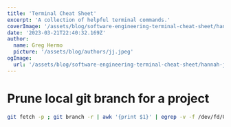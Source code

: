 ```yaml
---
title: 'Terminal Cheat Sheet'
excerpt: 'A collection of helpful terminal commands.'
coverImage: '/assets/blog/software-engineering-terminal-cheat-sheet/hannah-joshua-46T6nVjRc2w-unsplash.jpg'
date: '2023-03-21T22:40:32.169Z'
author:
  name: Greg Hermo
  picture: '/assets/blog/authors/jj.jpeg'
ogImage:
  url: '/assets/blog/software-engineering-terminal-cheat-sheet/hannah-joshua-46T6nVjRc2w-unsplash.jpg'
---
```

   
# Prune local git branch for a project

```sh
git fetch -p ; git branch -r | awk '{print $1}' | egrep -v -f /dev/fd/0 <(git branch -vv | grep origin) | awk '{print $1}' | xargs git branch -d
```